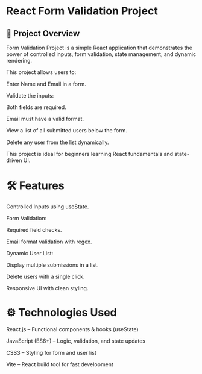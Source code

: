# **React Form Validation Project**

## **🚀 Project Overview**

Form Validation Project is a simple React application that demonstrates the power of controlled inputs, form validation, state management, and dynamic rendering.

This project allows users to:

Enter Name and Email in a form.

Validate the inputs:

Both fields are required.

Email must have a valid format.

View a list of all submitted users below the form.

Delete any user from the list dynamically.

This project is ideal for beginners learning React fundamentals and state-driven UI.

# **🛠️ Features**

Controlled Inputs using useState.

Form Validation:

Required field checks.

Email format validation with regex.

Dynamic User List:

Display multiple submissions in a list.

Delete users with a single click.

Responsive UI with clean styling.

# **⚙️ Technologies Used**

React.js – Functional components & hooks (useState)

JavaScript (ES6+) – Logic, validation, and state updates

CSS3 – Styling for form and user list

Vite – React build tool for fast development
